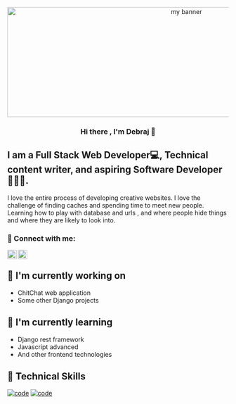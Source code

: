 

<!--
**krishna-vasudev/krishna-vasudev** is a ✨ _special_ ✨ repository because its `README.md` (this file) appears on your GitHub profile.

Here are some ideas to get you started:

- 🔭 I’m currently working on ...
- 🌱 I’m currently learning ...
- 👯 I’m looking to collaborate on ...
- 🤔 I’m looking for help with ...
- 💬 Ask me about ...
- 📫 How to reach me: ...
- 😄 Pronouns: ...
- ⚡ Fun fact: ...
-->
<p align="center">
<img src="https://user-images.githubusercontent.com/69663512/130028349-ad64633f-0e95-4759-9816-7d7f060c9261.jpg" alt="my banner" height="250" width="800"> <br>
  <h3 align="center"> Hi there , I'm Debraj 👋 </h3>
</p>
<p align="center">
  <h2>I am a Full Stack Web Developer💻, Technical content writer, and aspiring Software Developer👨🏽‍💻.</h2>
  I love the entire process of developing creative websites. I love the challenge of finding caches and spending time to meet new people. Learning how to play with database and urls , and where people hide things and where they are likely to look into.<br>
</p>
<h3> 🤝 Connect with me:</h3>

<a href="www.linkedin.com/in/debraj-bhal-7597861b2"><img align="left" src="https://raw.githubusercontent.com/yushi1007/yushi1007/main/images/linkedin.svg" alt="Debraj Bhal | LinkedIn" width="21px"/></a>
  
  <a href="https://instagram.com/debrajbhal?utm_medium=copy_link
"><img align="left" src="https://raw.githubusercontent.com/yushi1007/yushi1007/main/images/instagram.svg" alt="Debraj Bhal | Instagram" width="21px"/></a><br>

## 🔭 I'm currently working on
- ChitChat web application
- Some other Django projects
## 🌱 I'm currently learning
- Django rest framework
- Javascript advanced
- And other frontend technologies
## 💼 Technical Skills
<a href="https://www.djangoproject.com"><img src="https://img.shields.io/badge/code-django-green?labelColor=grey&style=flat&link=https://www.djangoproject.com" alt="code" /></a>
<a href="https://www.javascript.com"><img src="https://img.shields.io/badge/code-javascript-yellow?labelColor=grey&style=flat&link=https://www.javascript.com" alt="code" /></a>
